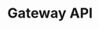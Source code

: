 # Gateway API

<script src="https://cdn.redoc.ly/redoc/latest/bundles/redoc.standalone.js"></script>
<redoc spec-url="../services/gateway/openapi.yaml" hide-download-button="false" expand-responses="200,201,400,401,403,404"></redoc>

